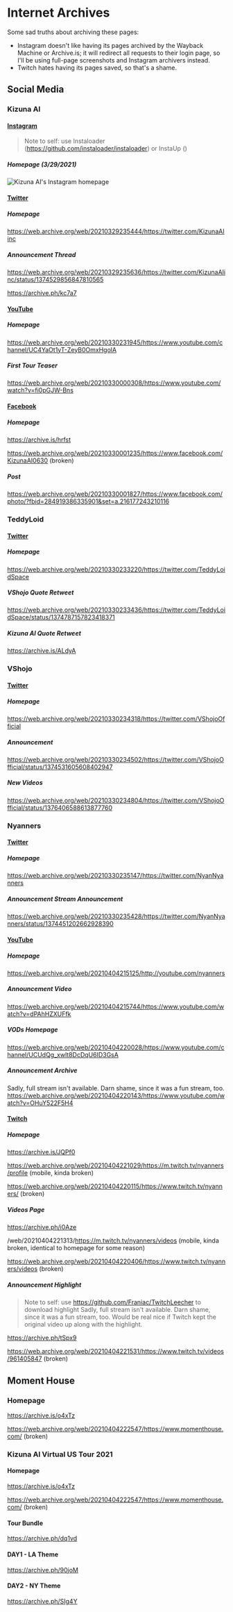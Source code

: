 # Internet Archives

Some sad truths about archiving these pages:
* Instagram doesn't like having its pages archived by the Wayback Machine or Archive.is; it will 
  redirect all requests to their login page, so I'll be using full-page screenshots and Instagram
  archivers instead.
* Twitch hates having its pages saved, so that's a shame. 

## Social Media

### Kizuna AI

#### [Instagram](https://www.instagram.com/a.i.channel_official/)
<!-- [Left Image](https://user-images.githubusercontent.com/25624882/112911473-8176c880-90c3-11eb-8885-cd338d1511cd.png) -->
> Note to self: use Instaloader (https://github.com/instaloader/instaloader) or InstaUp ()

##### Homepage (3/29/2021)
![Kizuna AI's Instagram homepage](https://user-images.githubusercontent.com/25624882/112913530-d0266180-90c7-11eb-950c-a1dfd2aff002.png)

#### [Twitter](https://twitter.com/KizunaAIinc/)

##### Homepage
https://web.archive.org/web/20210329235444/https://twitter.com/KizunaAIinc

##### Announcement Thread
https://web.archive.org/web/20210329235636/https://twitter.com/KizunaAIinc/status/1374529856847810565

https://archive.ph/kc7a7

#### [YouTube](https://www.youtube.com/channel/UC4YaOt1yT-ZeyB0OmxHgolA)

##### Homepage
https://web.archive.org/web/20210330231945/https://www.youtube.com/channel/UC4YaOt1yT-ZeyB0OmxHgolA

##### First Tour Teaser
https://web.archive.org/web/20210330000308/https://www.youtube.com/watch?v=fi0pGJW-Bns

#### [Facebook](https://www.facebook.com/KizunaAI0630)

##### Homepage
https://archive.is/hrfst

https://web.archive.org/web/20210330001235/https://www.facebook.com/KizunaAI0630 (broken)

##### Post
https://web.archive.org/web/20210330001827/https://www.facebook.com/photo/?fbid=284919386335901&set=a.216177243210116

### TeddyLoid

#### [Twitter](https://twitter.com/TeddyLoidSpace)

##### Homepage
https://web.archive.org/web/20210330233220/https://twitter.com/TeddyLoidSpace

##### VShojo Quote Retweet
https://web.archive.org/web/20210330233436/https://twitter.com/TeddyLoidSpace/status/1374787157823418371

##### Kizuna AI Quote Retweet
https://archive.is/ALdyA

### VShojo

#### [Twitter](https://twitter.com/VShojoOfficial)

##### Homepage
https://web.archive.org/web/20210330234318/https://twitter.com/VShojoOfficial

##### Announcement
https://web.archive.org/web/20210330234502/https://twitter.com/VShojoOfficial/status/1374531605608402947

##### New Videos
https://web.archive.org/web/20210330234804/https://twitter.com/VShojoOfficial/status/1376406588613877760

### Nyanners

#### [Twitter](https://twitter.com/NyanNyanners)

##### Homepage
https://web.archive.org/web/20210330235147/https://twitter.com/NyanNyanners

##### Announcement Stream Announcement
https://web.archive.org/web/20210330235428/https://twitter.com/NyanNyanners/status/1374451202662928390

#### [YouTube](http://youtube.com/nyanners)

##### Homepage
https://web.archive.org/web/20210404215125/http://youtube.com/nyanners

##### Announcement Video
https://web.archive.org/web/20210404215744/https://www.youtube.com/watch?v=dPAhHZXUFfk

##### VODs Homepage
https://web.archive.org/web/20210404220028/https://www.youtube.com/channel/UCUdQg_xwlt8DcDqU6ID3GsA

##### Announcement Archive
Sadly, full stream isn't available. Darn shame, since it was a fun stream, too.
https://web.archive.org/web/20210404220143/https://www.youtube.com/watch?v=OHuY522F5H4

#### [Twitch](https://www.twitch.tv/nyanners/)

##### Homepage
https://archive.is/JQPf0

https://web.archive.org/web/20210404221029/https://m.twitch.tv/nyanners/profile (mobile, kinda broken)

https://web.archive.org/web/20210404220115/https://www.twitch.tv/nyanners/ (broken)

##### Videos Page
https://archive.ph/i0Aze

/web/20210404221313/https://m.twitch.tv/nyanners/videos (mobile, kinda broken, identical 
to homepage for some reason)

https://web.archive.org/web/20210404220406/https://www.twitch.tv/nyanners/videos (broken)

##### Announcement Highlight
> Note to self: use https://github.com/Franiac/TwitchLeecher to download highlight
Sadly, full stream isn't available. Darn shame, since it was a fun stream, too. Would be real
nice if Twitch kept the original video up along with the highlight.

https://archive.ph/tSpx9

https://web.archive.org/web/20210404221531/https://www.twitch.tv/videos/961405847 (broken)

## Moment House

### Homepage
https://archive.is/o4xTz

https://web.archive.org/web/20210404222547/https://www.momenthouse.com/ (broken)

### Kizuna AI Virtual US Tour 2021

#### Homepage
https://archive.is/o4xTz

https://web.archive.org/web/20210404222547/https://www.momenthouse.com/ (broken)

#### Tour Bundle

https://archive.ph/dq1vd

#### DAY1 - LA Theme

https://archive.ph/90joM

#### DAY2 - NY Theme

https://archive.ph/SIg4Y

